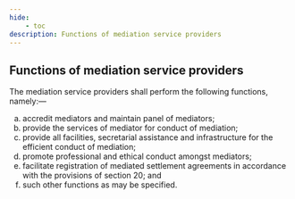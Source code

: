 ```yaml
---
hide:
    - toc
description: Functions of mediation service providers
---
```


<style>
    ol.outer-list{
        list-style-type: lower-alpha;
    }
</style>

## Functions of mediation service providers

The mediation service providers shall perform the following functions, namely:—
<ol class="outer-list">
    <li> accredit mediators and maintain panel of mediators;
    <li> provide the services of mediator for conduct of mediation;
    <li> provide all facilities, secretarial assistance and infrastructure for the efficient conduct of mediation;
    <li> promote professional and ethical conduct amongst mediators;
    <li> facilitate registration of mediated settlement agreements in accordance with the provisions of section 20; and
    <li> such other functions as may be specified.
</ol>
